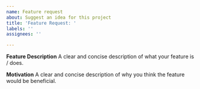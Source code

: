 ```yaml
---
name: Feature request
about: Suggest an idea for this project
title: 'Feature Request: '
labels: ''
assignees: ''

---
```


**Feature Description**
A clear and concise description of what your feature is / does.

**Motivation**
A clear and concise description of why you think the feature would be beneficial.
